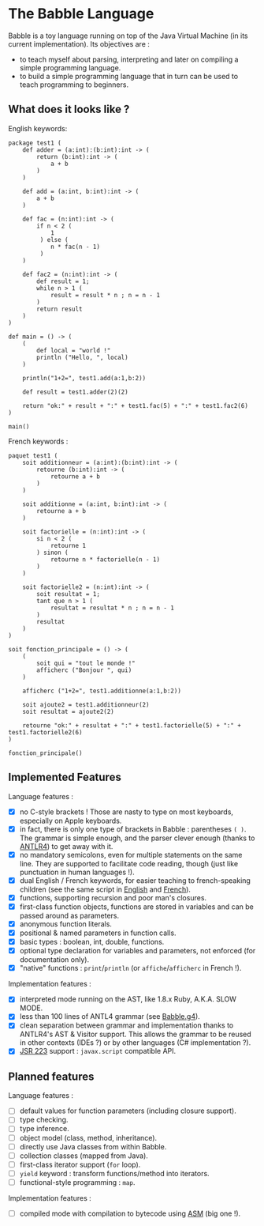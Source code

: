 The Babble Language
===================

Babble is a toy language running on top of the Java Virtual Machine (in its current implementation). Its objectives are :

* to teach myself about parsing, interpreting and later on compiling a simple programming language.
* to build a simple programming language that in turn can be used to teach programming to beginners.

What does it looks like ?
-------------------------

English keywords:

```
package test1 (
    def adder = (a:int):(b:int):int -> (
        return (b:int):int -> (
            a + b
        )
    )

    def add = (a:int, b:int):int -> (
        a + b
    )

    def fac = (n:int):int -> (
        if n < 2 (
            1
         ) else (
            n * fac(n - 1)
         )
    )

    def fac2 = (n:int):int -> (
        def result = 1;
        while n > 1 (
            result = result * n ; n = n - 1
        )
        return result
    )
)

def main = () -> (
    (
        def local = "world !"
        println ("Hello, ", local)
    )

    println("1+2=", test1.add(a:1,b:2))

    def result = test1.adder(2)(2)

    return "ok:" + result + ":" + test1.fac(5) + ":" + test1.fac2(6)
)

main()
```

French keywords :

```
paquet test1 (
    soit additionneur = (a:int):(b:int):int -> (
        retourne (b:int):int -> (
            retourne a + b
        )
    )

    soit additionne = (a:int, b:int):int -> (
        retourne a + b
    )

    soit factorielle = (n:int):int -> (
        si n < 2 (
            retourne 1
        ) sinon (
            retourne n * factorielle(n - 1)
        )
    )

    soit factorielle2 = (n:int):int -> (
        soit resultat = 1;
        tant que n > 1 (
            resultat = resultat * n ; n = n - 1
        )
        resultat
    )
)

soit fonction_principale = () -> (
    (
        soit qui = "tout le monde !"
        afficherc ("Bonjour ", qui)
    )

    afficherc ("1+2=", test1.additionne(a:1,b:2))

    soit ajoute2 = test1.additionneur(2)
    soit resultat = ajoute2(2)

    retourne "ok:" + resultat + ":" + test1.factorielle(5) + ":" + test1.factorielle2(6)
)

fonction_principale()
```


Implemented Features
--------------------

Language features :

- [x] no C-style brackets ! Those are nasty to type on most keyboards, especially on Apple keyboards.
- [x] in fact, there is only one type of brackets in Babble : parentheses `( )`. The grammar is simple enough, and the parser clever enough (thanks to [ANTLR4](http://www.antlr.org/wiki/display/ANTLR4/Home)) to get away with it.
- [x] no mandatory semicolons, even for multiple statements on the same line. They are supported to facilitate code reading, though (just like punctuation in human languages !).
- [x] dual English / French keywords, for easier teaching to french-speaking children (see the same script in [English](src/test/babble/Test1.ba) and [French](src/test/babble/Test1-fr.ba)).
- [x] functions, supporting recursion and poor man's closures.
- [x] first-class function objects, functions are stored in variables and can be passed around as parameters.
- [x] anonymous function literals.
- [x] positional & named parameters in function calls.
- [x] basic types : boolean, int, double, functions.
- [x] optional type declaration for variables and parameters, not enforced (for documentation only).
- [x] "native" functions : `print`/`println` (or `affiche`/`afficherc` in French !).

Implementation features :

- [x] interpreted mode running on the AST, like 1.8.x Ruby, A.K.A. SLOW MODE.
- [x] less than 100 lines of ANTL4 grammar (see [Babble.g4](src/main/antlr4/org.babblelang/parser/Babble.g4)).
- [x] clean separation between grammar and implementation thanks to ANTLR4's AST & Visitor support. This allows the grammar to be reused in other contexts (IDEs ?) or by other languages (C# implementation ?).
- [x] [JSR 223](http://www.jcp.org/en/jsr/detail?id=223) support : `javax.script` compatible API.

Planned features
----------------

Language features :

- [ ] default values for function parameters (including closure support).
- [ ] type checking.
- [ ] type inference.
- [ ] object model (class, method, inheritance).
- [ ] directly use Java classes from within Babble.
- [ ] collection classes (mapped from Java).
- [ ] first-class iterator support (`for` loop).
- [ ] `yield` keyword : transform functions/method into iterators.
- [ ] functional-style programming : `map`.

Implementation features :

- [ ] compiled mode with compilation to bytecode using [ASM](http://asm.ow2.org/) (big one !).
